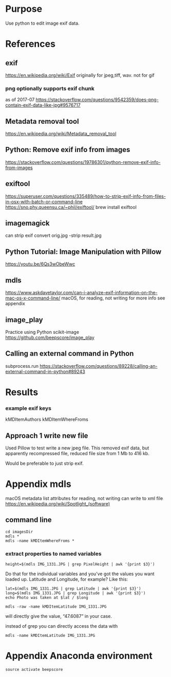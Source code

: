 # Purpose
Use python to edit image exif data.

# References

## exif
https://en.wikipedia.org/wiki/Exif
originally for jpeg,tiff, wav.
not for gif
### png optionally supports exif chunk
as of 2017-07
https://stackoverflow.com/questions/9542359/does-png-contain-exif-data-like-jpg#9576717

## Metadata removal tool
https://en.wikipedia.org/wiki/Metadata_removal_tool

## Python: Remove exif info from images
https://stackoverflow.com/questions/19786301/python-remove-exif-info-from-images

## exiftool
https://superuser.com/questions/335489/how-to-strip-exif-info-from-files-in-osx-with-batch-or-command-line
https://sno.phy.queensu.ca/~phil/exiftool/
    brew install exiftool

## imagemagick
can strip exif
    convert orig.jpg -strip result.jpg

## Python Tutorial: Image Manipulation with Pillow
https://youtu.be/6Qs3wObeWwc

## mdls
https://www.askdavetaylor.com/can-i-analyze-exif-information-on-the-mac-os-x-command-line/
macOS, for reading, not writing
for more info see appendix

## image_play
Practice using Python scikit-image
https://github.com/beepscore/image_play

## Calling an external command in Python
subprocess.run
https://stackoverflow.com/questions/89228/calling-an-external-command-in-python#89243

# Results

### example exif keys
kMDItemAuthors
kMDItemWhereFroms

## Approach 1 write new file
Used Pillow to test write a new jpeg file.
This removed exif data, but apparently recompressed file, reduced file size from 1 Mb to 416 kb.

Would be preferable to just strip exif.


# Appendix mdls
macOS metadata list attributes
for reading, not writing
can write to xml file
https://en.wikipedia.org/wiki/Spotlight_(software)

## command line

    cd imagesDir
    mdls *
    mdls -name kMDItemWhereFroms *

### extract properties to named variables

    height=$(mdls IMG_1331.JPG | grep PixelHeight | awk '{print $3}')

Do that for the individual variables and you’ve got the values you want loaded up.
Latitude and Longitude, for example? Like this:

    lat=$(mdls IMG_1331.JPG | grep Latitude | awk '{print $3}')
    long=$(mdls IMG_1331.JPG | grep Longitude | awk '{print $3}')
    echo Photo was taken at $lat / $long

    mdls -raw -name kMDItemLatitude IMG_1331.JPG

will directly give the value, “47.6087” in your case.

instead of grep you can directly access the data with

    mdls -name kMDItemLatitude IMG_1331.JPG

# Appendix Anaconda environment

    source activate beepscore
